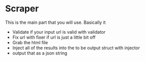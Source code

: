 # Scraper
This is the main part that you will use. Basically it

- Validate if your input url is valid with validator
- Fix url with fixer if url is just a little bit off
- Grab the html file
- Inject all of the results into the to be output struct with injector
- output that as a json string